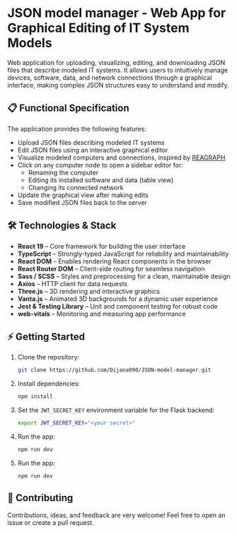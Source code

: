 # JSON model manager - Web App for Graphical Editing of IT System Models
Web application for uploading, visualizing, editing, and downloading JSON files that describe modeled IT systems. It allows users to intuitively manage devices, software, data, and network connections through a graphical interface, making complex JSON structures easy to understand and modify.

## 📋 Functional Specification
The application provides the following features:
- Upload JSON files describing modeled IT systems  
- Edit JSON files using an interactive graphical editor  
- Visualize modeled computers and connections, inspired by [REAGRAPH](https://reagraph.dev/)  
- Click on any computer node to open a sidebar editor for:
  - Renaming the computer
  - Editing its installed software and data (table view)
  - Changing its connected network
- Update the graphical view after making edits
- Save modified JSON files back to the server


## 🛠️ Technologies & Stack
- **React 19** – Core framework for building the user interface  
- **TypeScript** – Strongly-typed JavaScript for reliability and maintainability  
- **React DOM** – Enables rendering React components in the browser  
- **React Router DOM** – Client-side routing for seamless navigation  
- **Sass / SCSS** – Styles and preprocessing for a clean, maintainable design  
- **Axios** – HTTP client for data requests  
- **Three.js** – 3D rendering and interactive graphics  
- **Vanta.js** – Animated 3D backgrounds for a dynamic user experience  
- **Jest & Testing Library** – Unit and component testing for robust code  
- **web-vitals** – Monitoring and measuring app performance

## ⚡️ Getting Started
1. Clone the repository:
    ```bash
    git clone https://github.com/Dijana990/JSON-model-manager.git
    ```
2. Install dependencies:
    ```bash
    npm install
    ```
3. Set the `JWT_SECRET_KEY` environment variable for the Flask backend:
    ```bash
    export JWT_SECRET_KEY="<your secret>"
    ```
4. Run the app:
    ```bash
    npm run dev
    ```
3. Run the app:
    ```bash
    npm run dev
    ```

## 👥 Contributing
Contributions, ideas, and feedback are very welcome! Feel free to open an issue or create a pull request.
